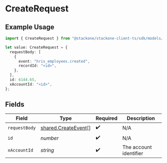 # CreateRequest

## Example Usage

```typescript
import { CreateRequest } from "@stackone/stackone-client-ts/sdk/models/operations";

let value: CreateRequest = {
  requestBody: [
    {
      event: "hris_employees.created",
      recordId: "<id>",
    },
  ],
  id: 6144.65,
  xAccountId: "<id>",
};
```

## Fields

| Field                                                             | Type                                                              | Required                                                          | Description                                                       |
| ----------------------------------------------------------------- | ----------------------------------------------------------------- | ----------------------------------------------------------------- | ----------------------------------------------------------------- |
| `requestBody`                                                     | [shared.CreateEvent](../../../sdk/models/shared/createevent.md)[] | :heavy_check_mark:                                                | N/A                                                               |
| `id`                                                              | *number*                                                          | :heavy_check_mark:                                                | N/A                                                               |
| `xAccountId`                                                      | *string*                                                          | :heavy_check_mark:                                                | The account identifier                                            |